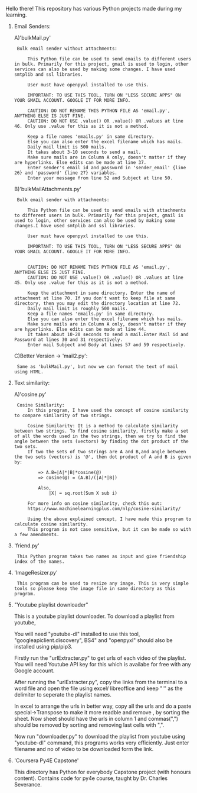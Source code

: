 Hello there! This repository has various Python projects made during my learning.

1) Email Senders:

	A)'bulkMail.py'

		Bulk email sender without attachments:
			
			This Python file can be used to send emails to different users in bulk. Primarily for this project, gmail is used to login, other services can also be used by making some changes. I have used smtplib and ssl libraries. 

			User must have openpyxl installed to use this. 

			IMPORTANT: TO USE THIS TOOL, TURN ON "LESS SECURE APPS" ON YOUR GMAIL ACCOUNT. GOOGLE IT FOR MORE INFO.

			CAUTION: DO NOT RENAME THIS PYTHON FILE AS 'email.py', ANYTHING ELSE IS JUST FINE.
			CAUTION: DO NOT USE .value() OR .value() OR .values at line 46. Only use .value for this as it is not a method.
			
			Keep a file names 'emails.py' in same directory.
			Else you can also enter the excel filename which has mails.
			Daily mail limit is 500 mails. 
			It takes about 3-10 seconds to send a mail.
			Make sure mails are in Column A only, doesn't matter if they are hyperlinks. Else edits can be made at line 37.
			Enter sender's email id and password in 'sender_email' {line 26} and 'password' {line 27} variables. 
			Enter your message from line 52 and Subject at line 50.



	B)'bulkMailAttachments.py'

		Bulk email sender with attachments:

			This Python file can be used to send emails with attachments to different users in bulk. Primarily for this project, gmail is used to login, other services can also be used by making some changes.I have used smtplib and ssl libraries. 
			
			User must have openpyxl installed to use this. 

			IMPORTANT: TO USE THIS TOOL, TURN ON "LESS SECURE APPS" ON YOUR GMAIL ACCOUNT. GOOGLE IT FOR MORE INFO.

				
			CAUTION: DO NOT RENAME THIS PYTHON FILE AS 'email.py', ANYTHING ELSE IS JUST FINE.
			CAUTION: DO NOT USE .value() OR .value() OR .values at line 45. Only use .value for this as it is not a method.

			Keep the attachment in same directory. Enter the name of attachment at line 70. If you don't want to keep file at same directory, then you may edit the directory location at line 72.
			Daily mail limit is roughly 500 mails. 
			Keep a file names 'emails.py' in same directory.
			Else you can also enter the excel filename which has mails.
			Make sure mails are in Column A only, doesn't matter if they are hyperlinks. Else edits can be made at line 44.
			It takes about 10-20 seconds to send a mail.Enter Mail id and Password at lines 30 and 31 respectively.
			Enter mail Subject and Body at lines 57 and 59 respectively.

	C)Better Version -> 'mail2.py':

		Same as 'bulkMail.py', but now we can format the text of mail using HTML.

2) Text similarity:

	A)'cosine.py'

		Cosine Similarity:
			In this program, I have used the concept of cosine similarity to compare similarity of two strings.
			
			Cosine Similarity: It is a method to calculate similarity between two strings. To find cosine similarity, firstly make a set of all the words used in the two strings, then we try to find the angle between the sets (vectors) by finding the dot product of the two sets.
			If two the sets of two strings are A and B,and angle between the two sets (vectors) is '@', then dot product of A and B is given by:

				=> A.B=|A|*|B|*cosine(@)
				=> cosine(@) = (A.B)/(|A|*|B|)

				Also, 
					|X| = sq.root(Sum X sub i)

			For more info on cosine similarity, check this out:
			https://www.machinelearningplus.com/nlp/cosine-similarity/

			Using the above explained concept, I have made this program to calculate cosine similarity. 
			This program is not case sensitive, but it can be made so with a few amendments.


3) 'friend.py'
		
		This Python program takes two names as input and give friendship index of the names.

3) 'ImageResizer.py'
		
		This program can be used to resize any image. This is very simple tools so please keep the image file in same directory as this program.

4) "Youtube playlist downloader"

	This is a youtube playlist downloader.
	To download a playlist from youtube,

	You will need "youtube-dl" installed to use this tool, "googleapiclient.discovery", BS4" and "openpyxl" should also be installed using pip/pip3.

	Firstly run the "urlExtracter.py" to get urls of each video of the playlist. You will need Youtube API key for this which is availabe for free with any Google account.

	After running the "urlExtracter.py", copy the links from the terminal to a word file and open the file using excel/ libreoffice and keep "'" as the delimiter to seperate the playlist names.

	In excel to arrange the urls in better way, copy all the urls and do a paste special->Transpose to  make it more readble and remove , by sorting the sheet.
	Now sheet should have the urls in column 1 and commas(",") should be removed by sorting and removing last cells with ",".

	Now run "downloader.py" to download the playlist from youtube using "youtube-dl" command, this programs works very efficiently.
	Just enter filename and no of video to be downloaded form the link.

5) 'Coursera Py4E Capstone'
	
	This directory has Python for everybody Capstone project (with honours content). 
	Contains code for py4e course, taught by Dr. Charles Severance.
